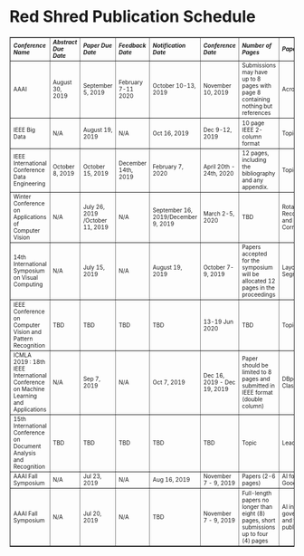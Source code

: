 # Red Shred Publication Schedule

<table border="1" width="100%">
<tr><td style="padding-left: 5px;padding-bottom:3px; font-size: 10px;"><b><i>Conference Name </td><td style="padding-left: 5px;padding-bottom:3px; font-size: 10px;"><b><i> Abstract Due Date </td><td style="padding-left: 5px;padding-bottom:3px; font-size: 10px;"><b><i>Paper Due Date </td><td style="padding-left: 5px;padding-bottom:3px; font-size: 10px;"><b><i> Feedback Date </td><td style="padding-left: 5px;padding-bottom:3px; font-size: 10px;"><b><i>Notification Date </td> <td style="padding-left: 5px;padding-bottom:3px; font-size: 10px;"><b><i>Conference Date </td><td style="padding-left: 5px;padding-bottom:3px; font-size: 10px;"><b><i>Number of Pages </td><td style="padding-left: 5px;padding-bottom:3px; font-size: 10px;"><b><i> Paper Topic </td><td style="padding-left: 5px;padding-bottom:3px; font-size: 10px;"><b><i>Lead Author </td><td style="padding-left: 5px;padding-bottom:3px; font-size: 10px;"><b><i>Link </td></tr>
<tr><td style="padding-left: 5px;padding-bottom:3px; font-size: 10px;"> AAAI </td><td style="padding-left: 5px;padding-bottom:3px; font-size: 10px;"> August 30, 2019 </td><td style="padding-left: 5px;padding-bottom:3px; font-size: 10px;"> September 5, 2019 </td><td style="padding-left: 5px;padding-bottom:3px; font-size: 10px;"> February 7-11 2020 </td><td style="padding-left: 5px;padding-bottom:3px; font-size: 10px;"> October 10-13, 2019 </td><td style="padding-left: 5px;padding-bottom:3px; font-size: 10px;"> November 10, 2019 </td><td style="padding-left: 5px;padding-bottom:3px; font-size: 10px;"> Submissions may have up to 8 pages with page 8 containing nothing but references </td><td style="padding-left: 5px;padding-bottom:3px; font-size: 10px;"> Acronyms </td><td style="padding-left: 5px;padding-bottom:3px; font-size: 10px;"> Jennifer </td><td style="padding-left: 5px;padding-bottom:3px; font-size: 10px;"> https://aaai.org/Conferences/AAAI-20 </td></tr>
<tr><td style="padding-left: 5px;padding-bottom:3px; font-size: 10px;"> IEEE Big Data </td><td style="padding-left: 5px;padding-bottom:3px; font-size: 10px;"> N/A </td><td style="padding-left: 5px;padding-bottom:3px; font-size: 10px;"> August 19, 2019 </td><td style="padding-left: 5px;padding-bottom:3px; font-size: 10px;"> N/A </td><td style="padding-left: 5px;padding-bottom:3px; font-size: 10px;"> Oct 16, 2019 </td><td style="padding-left: 5px;padding-bottom:3px; font-size: 10px;"> Dec 9-12, 2019 </td><td style="padding-left: 5px;padding-bottom:3px; font-size: 10px;"> 10 page IEEE 2-column format </td><td style="padding-left: 5px;padding-bottom:3px; font-size: 10px;"> Topic</td><td style="padding-left: 5px;padding-bottom:3px; font-size: 10px;"> Lead Author </td><td style="padding-left: 5px;padding-bottom:3px; font-size: 10px;"> https://cci.drexel.edu/bigdata/bigdata2019 </td></tr>
<tr><td style="padding-left: 5px;padding-bottom:3px; font-size: 10px;"> IEEE International Conference Data Engineering </td><td style="padding-left: 5px;padding-bottom:3px; font-size: 10px;"> October 8, 2019 </td><td style="padding-left: 5px;padding-bottom:3px; font-size: 10px;"> October 15, 2019 </td><td style="padding-left: 5px;padding-bottom:3px; font-size: 10px;"> December 14th, 2019 </td><td style="padding-left: 5px;padding-bottom:3px; font-size: 10px;"> February 7, 2020 </td><td style="padding-left: 5px;padding-bottom:3px; font-size: 10px;"> April 20th - 24th, 2020 </td><td style="padding-left: 5px;padding-bottom:3px; font-size: 10px;"> 12 pages, including the bibliography and any appendix. </td><td style="padding-left: 5px;padding-bottom:3px; font-size: 10px;"> Topic </td><td style="padding-left: 5px;padding-bottom:3px; font-size: 10px;"> Lead Author </td><td style="padding-left: 5px;padding-bottom:3px; font-size: 10px;"> https://www.utdallas.edu/icde </td></tr>
<tr><td style="padding-left: 5px;padding-bottom:3px; font-size: 10px;"> Winter Conference on Applications of Computer Vision </td><td style="padding-left: 5px;padding-bottom:3px; font-size: 10px;"> N/A </td><td style="padding-left: 5px;padding-bottom:3px; font-size: 10px;"> July 26, 2019 /October 11, 2019 </td><td style="padding-left: 5px;padding-bottom:3px; font-size: 10px;"> N/A </td><td style="padding-left: 5px;padding-bottom:3px; font-size: 10px;"> September 16, 2019/December 9, 2019 </td><td style="padding-left: 5px;padding-bottom:3px; font-size: 10px;"> March 2-5, 2020 </td><td style="padding-left: 5px;padding-bottom:3px; font-size: 10px;"> TBD </td><td style="padding-left: 5px;padding-bottom:3px; font-size: 10px;"> Rotational Recognition and Correction </td><td style="padding-left: 5px;padding-bottom:3px; font-size: 10px;"> Adam </td><td style="padding-left: 5px;padding-bottom:3px; font-size: 10px;"> http://wacv20.wacv.net/index.php </td></tr>
<tr><td style="padding-left: 5px;padding-bottom:3px; font-size: 10px;"> 14th International Symposium on Visual Computing </td><td style="padding-left: 5px;padding-bottom:3px; font-size: 10px;"> N/A </td><td style="padding-left: 5px;padding-bottom:3px; font-size: 10px;"> July 15, 2019</td><td style="padding-left: 5px;padding-bottom:3px; font-size: 10px;"> N/A </td><td style="padding-left: 5px;padding-bottom:3px; font-size: 10px;"> August 19, 2019 </td><td style="padding-left: 5px;padding-bottom:3px; font-size: 10px;"> October 7-9, 2019 </td><td style="padding-left: 5px;padding-bottom:3px; font-size: 10px;"> Papers accepted for the symposium will be allocated 12 pages in the proceedings </td><td style="padding-left: 5px;padding-bottom:3px; font-size: 10px;"> Layout Segmentation </td><td style="padding-left: 5px;padding-bottom:3px; font-size: 10px;"> Maryam </td><td style="padding-left: 5px;padding-bottom:3px; font-size: 10px;"> http://www.isvc.net/ </td></tr>
<tr><td style="padding-left: 5px;padding-bottom:3px; font-size: 10px;"> IEEE Conference on Computer Vision and Pattern Recognition </td><td style="padding-left: 5px;padding-bottom:3px; font-size: 10px;"> TBD </td><td style="padding-left: 5px;padding-bottom:3px; font-size: 10px;"> TBD </td><td style="padding-left: 5px;padding-bottom:3px; font-size: 10px;"> TBD </td><td style="padding-left: 5px;padding-bottom:3px; font-size: 10px;"> TBD </td><td style="padding-left: 5px;padding-bottom:3px; font-size: 10px;"> 13-19 Jun 2020 </td><td style="padding-left: 5px;padding-bottom:3px; font-size: 10px;"> TBD </td><td style="padding-left: 5px;padding-bottom:3px; font-size: 10px;"> Topic </td><td style="padding-left: 5px;padding-bottom:3px; font-size: 10px;"> Lead Author </td><td style="padding-left: 5px;padding-bottom:3px; font-size: 10px;"> TBD </td></tr>
<tr><td style="padding-left: 5px;padding-bottom:3px; font-size: 10px;"> ICMLA 2019 : 18th IEEE International Conference on Machine Learning and Applications </td><td style="padding-left: 5px;padding-bottom:3px; font-size: 10px;"> N/A </td><td style="padding-left: 5px;padding-bottom:3px; font-size: 10px;"> Sep 7, 2019 </td><td style="padding-left: 5px;padding-bottom:3px; font-size: 10px;"> N/A </td><td style="padding-left: 5px;padding-bottom:3px; font-size: 10px;"> Oct 7, 2019 </td><td style="padding-left: 5px;padding-bottom:3px; font-size: 10px;"> Dec 16, 2019 - Dec 19, 2019 </td><td style="padding-left: 5px;padding-bottom:3px; font-size: 10px;"> Paper should be limited to 8 pages and submitted in IEEE format (double column) </td><td style="padding-left: 5px;padding-bottom:3px; font-size: 10px;"> DBpedia Classifier </td><td style="padding-left: 5px;padding-bottom:3px; font-size: 10px;"> Ankur </td><td style="padding-left: 5px;padding-bottom:3px; font-size: 10px;"> https://www.icmla-conference.org/icmla19/ </td></tr>
<tr><td style="padding-left: 5px;padding-bottom:3px; font-size: 10px;"> 15th International Conference on Document Analysis and Recognition </td><td style="padding-left: 5px;padding-bottom:3px; font-size: 10px;"> TBD </td><td style="padding-left: 5px;padding-bottom:3px; font-size: 10px;"> TBD </td><td style="padding-left: 5px;padding-bottom:3px; font-size: 10px;"> TBD </td><td style="padding-left: 5px;padding-bottom:3px; font-size: 10px;"> TBD </td><td style="padding-left: 5px;padding-bottom:3px; font-size: 10px;"> TBD </td><td style="padding-left: 5px;padding-bottom:3px; font-size: 10px;"> Topic </td><td style="padding-left: 5px;padding-bottom:3px; font-size: 10px;"> Lead Author </td><td style="padding-left: 5px;padding-bottom:3px; font-size: 10px;"> TBD </td><td style="padding-left: 5px;padding-bottom:3px; font-size: 10px;">
<tr><td style="padding-left: 5px;padding-bottom:3px; font-size: 10px;"> AAAI Fall Symposium </td><td style="padding-left: 5px;padding-bottom:3px; font-size: 10px;"> N/A </td><td style="padding-left: 5px;padding-bottom:3px; font-size: 10px;"> Jul 23, 2019 </td><td style="padding-left: 5px;padding-bottom:3px; font-size: 10px;"> N/A </td><td style="padding-left: 5px;padding-bottom:3px; font-size: 10px;"> Aug 16, 2019 </td><td style="padding-left: 5px;padding-bottom:3px; font-size: 10px;"> November 7 - 9, 2019 </td><td style="padding-left: 5px;padding-bottom:3px; font-size: 10px;"> Papers (2-6 pages) </td><td style="padding-left: 5px;padding-bottom:3px; font-size: 10px;"> AI for Social Good </td><td style="padding-left: 5px;padding-bottom:3px; font-size: 10px;"> Lead Author </td><td style="padding-left: 5px;padding-bottom:3px; font-size: 10px;"> http://www.aaai.org/Symposia/Fall/fss19symposia.php#fs03 </td></tr>
<tr><td style="padding-left: 5px;padding-bottom:3px; font-size: 10px;"> AAAI Fall Symposium </td><td style="padding-left: 5px;padding-bottom:3px; font-size: 10px;"> N/A </td><td style="padding-left: 5px;padding-bottom:3px; font-size: 10px;"> Jul 20, 2019 </td><td style="padding-left: 5px;padding-bottom:3px; font-size: 10px;"> N/A </td><td style="padding-left: 5px;padding-bottom:3px; font-size: 10px;"> TBD </td><td style="padding-left: 5px;padding-bottom:3px; font-size: 10px;"> November 7 - 9, 2019 </td><td style="padding-left: 5px;padding-bottom:3px; font-size: 10px;"> Full-length papers no longer than eight (8) pages, short submissions up to four (4) pages </td><td style="padding-left: 5px;padding-bottom:3px; font-size: 10px;"> AI in government and the public sector </td><td style="padding-left: 5px;padding-bottom:3px; font-size: 10px;"> Lead Author </td><td style="padding-left: 5px;padding-bottom:3px; font-size: 10px;"> http://www.aaai.org/Symposia/Fall/fss19symposia.php#fs03 </td></tr>
</table>




